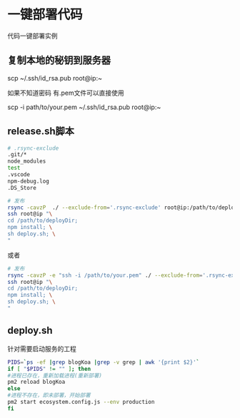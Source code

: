# 一键部署代码

代码一键部署实例

## 复制本地的秘钥到服务器

scp ~/.ssh/id_rsa.pub root@ip:~

如果不知道密码  有.pem文件可以直接使用

scp -i path/to/your.pem ~/.ssh/id_rsa.pub root@ip:~

## release.sh脚本

```bash
# .rsync-exclude
.git/*
node_modules
test
.vscode
npm-debug.log
.DS_Store
```

```bash
# 发布
rsync -cavzP  ./ --exclude-from='.rsync-exclude' root@ip:/path/to/deployDir
ssh root@ip "\
cd /path/to/deployDir;
npm install; \
sh deploy.sh; \
"
```

或者

```bash
# 发布
rsync -cavzP -e "ssh -i /path/to/your.pem" ./ --exclude-from='.rsync-exclude' root@ip:/path/to/deployDir
ssh root@ip "\
cd /path/to/deployDir;
npm install; \
sh deploy.sh; \
"
```

## deploy.sh

针对需要启动服务的工程

```bash
PIDS=`ps -ef |grep blogKoa |grep -v grep | awk '{print $2}'`
if [ "$PIDS" != "" ]; then
#进程已存在，重新加载进程(重新部署)
pm2 reload blogKoa
else
#进程不存在，即未部署，开始部署
pm2 start ecosystem.config.js --env production
fi
```
